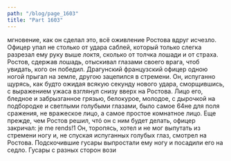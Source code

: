 ```yaml
---
path: "/blog/page_1603"
title: "Part 1603"
---
```


мгновение, как он сделал это, всё оживление Ростова вдруг исчезло. Офицер упал не столько от удара саблей, который только слегка разрезал ему руку выше локтя, сколько от толчка лошади и от страха. Ростов, сдержав лошадь, отыскивал глазами своего врага, чтоб увидать, кого он победил. Драгунский французский офицер одною ногой прыгал на земле, другою зацепился в стремени. Он, испуганно щурясь, как будто ожидая всякую секунду нового удара, сморщившись, с выражением ужаса взглянул снизу вверх на Ростова. Лицо его, бледное и забрызганное грязью, белокурое, молодое, с дырочкой на подбородке и светлыми голубыми глазами, было самое 64не для поля сражения, не вражеское лицо, а самое простое комнатное лицо. Еще прежде, чем Ростов решил, чтό он с ним будет делать, офицер закричал: je me rends!1 Он, торопясь, хотел и не мог выпутать из стремени ногу и, не спуская испуганных голубых глаз, смотрел на Ростова. Подскочившие гусары выпростали ему ногу и посадили его на седло. Гусары с разных сторон вози
